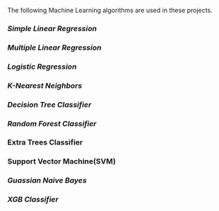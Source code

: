 The following Machine Learning algorithms are used in these projects.
### ***Simple Linear Regression***
### ***Multiple Linear Regression***
### ***Logistic Regression***
### ***K-Nearest Neighbors***
### ***Decision Tree Classifier***
### ***Random Forest Classifier***
### **Extra Trees Classifier**
### **Support Vector Machine(SVM)**
### *Guassian Naive Bayes*
### *XGB Classifier*
